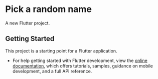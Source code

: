 # Pick a random name 
A new Flutter project.

## Getting Started
This project is a starting point for a Flutter application.

- For help getting started with Flutter development, view the
[online documentation](https://docs.flutter.dev/), which offers tutorials,
samples, guidance on mobile development, and a full API reference.
